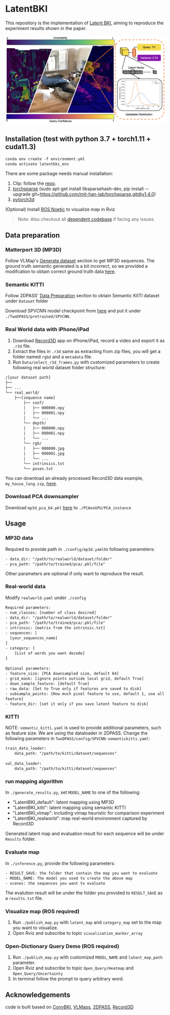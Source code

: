 # LatentBKI
This repository is the implementation of [Latent BKI](), aiming to reproduce the experiment results shown in the paper. 

![Teaser](/figs/teaser.png)

## Installation (test with python 3.7 + torch1.11 + cuda11.3)

```
conda env create -f environment.yml
conda activate latentbki_env
```

There are some package needs manual installation:

1. Clip: follow the [repo](https://github.com/openai/CLIP).
2. [torchsparse](https://github.com/mit-han-lab/torchsparse) (sudo apt-get install libsparsehash-dev, pip install --upgrade git+https://github.com/mit-han-lab/torchsparse.git@v1.4.0)
3. [pytorch3d](https://github.com/facebookresearch/pytorch3d/blob/main/INSTALL.md#building--installing-from-source)

(Optional) Install [ROS Noetic](https://wiki.ros.org/noetic/Installation/Ubuntu) to visualize map in Rviz

> Note: Also checkout all [dependent codebase](#acknowledgements) if facing any issues.

## Data preparation

### Matterport 3D (MP3D)
Follow VLMap's [Generate dataset](https://github.com/vlmaps/vlmaps?tab=readme-ov-file#generate-dataset) section to get MP3D sequences. The ground truth semantic generated is a bit incorrect, so we provided a modifcation to obtain correct ground truth data [here](). 

### Semantic KITTI
Follow 2DPASS' [Data Preparation](https://github.com/yanx27/2DPASS?tab=readme-ov-file#data-preparation) section to obtain Semantic KIITI dataset under `Dataset` folder

Download SPVCNN model checkpoint from [here](https://drive.google.com/drive/folders/1VpY2MCp5i654pXjizFMw0mrmuxC_XboW) and put it under `./TwoDPASS/pretrained/SPVCNN`.

### Real World data with iPhone/iPad
1. Download [Record3D](https://record3d.app/) app on iPhone/iPad, record a video and export it as `.r3d` file. 
2. Extract the files in `.r3d` same as extracting from zip files, you will get a folder named `rgbd` and a `metadata` file.
3. Run `Data/select_r3d_frames.py` with customized parameters to create following real world dataset folder structure: 
```
/[your dataset path]
├── 
├── ...
└── real_world/
    ├──[sequence name]          
        ├── conf/	
        |   ├── 000000.npy
        |   ├── 000001.npy
        |   └── ...
        └── depth/ 
        |   ├── 000000.npy
        |   ├── 000001.npy
        |   └── ...
        └── rgb/ 
        |   ├── 000000.jpg
        |   ├── 000001.jpg
        |   └── ...
        └── intrinsics.txt
        └── poses.txt
```
You can download an already processed Record3D data example, `my_house_long.zip`, [here](https://drive.google.com/drive/folders/1dWJXcvHyBimh8KMvA7e3zwApXju6tXTZ?usp=drive_link).

### Download PCA downsampler

Download `mp3d_pca_64.pkl` [here](https://drive.google.com/drive/folders/1dWJXcvHyBimh8KMvA7e3zwApXju6tXTZ?usp=drive_link) to `./PCAonGPU/PCA_instance`

## Usage

### MP3D data
Required to provide path in `./config/mp3d.yaml`to following parameters:

```
- data_dir: "/path/to/realworld/dataset/folder"
- pca_path: "/path/to/trained/pca/.pkl/file"
```

Other parameters are optional if only want to reproduce the result.

### Real-world data 

Modify `realworld.yaml` under `./config`


```
Required parameters:
- num_classes: [number of class desired]
- data_dir: "/path/to/realworld/dataset/folder"
- pca_path: "/path/to/trained/pca/.pkl/file"
- intrinsic: [matrix from the intrinsic.txt]
- sequences: [
  [your_sequences_name]
]
- category: [
    [List of words you want decode]
]

Optional parameters:
- feature_size: [PCA downsampled size, default 64]
- grid_mask: [ignore points outside local grid, default True]
- down_sample_feature: [default True]
- raw_data: [Set to True only if features are saved to disk]
- subsample_points: [How much pixel feature to use, default 1, use all feature]
- feature_dir: [set it only if you save latent feature to disk]

```

### KITTI

NOTE: `semantic_kitti.yaml` is used to provide additional parameters, such as feature size. We are using the dataloader in 2DPASS. Change the following parameters in `TwoDPASS/config/SPVCNN-semantickitti.yaml`:

```
train_data_loader:
    data_path: "/path/to/kitti/dataset/sequences"

val_data_loader:
    data_path: "/path/to/kitti/dataset/sequences"
```

### run mapping algorithm

In `./generate_results.py`, set `MODEL_NAME` to one of the following:

- "LatentBKI_default": latent mapping using MP3D
- "LatentBKI_kitti": latent mapping using semantic KITTI
- "LatentBKI_vlmap": including vlmap heuristic for comparison experiment
- "LatentBKI_realworld": map real-world environment captured by Record3D

Generated latent map and evaluation result for each sequence will be under `Results` folder.

### Evaluate map
In `./inference.py`, provide the following parameters:
```
- RESULT_SAVE: the folder that contain the map you want to evaluate
- MODEL_NAME: The model you used to create the above map
- scenes: the sequences you want to evaluate
```

The evalution result will be under the folder you provided to `RESULT_SAVE` as a `results.txt` file.

### Visualize map (ROS required)
1. Run `./publish_map.py` with `latent_map` and `category_map` set to the map you want to visualize.
2. Open Rviz and subscribe to topic `visualization_marker_array`

### Open-Dictionary Query Demo (ROS required)
1. Run `./publish_map.py` with customized `MODEL_NAME` and `latent_map_path` parameter.
2. Open Rviz and subscribe to topic `Open_Query/Heatmap` and `Open_Query/Uncertainty`
3. In terminal follow the prompt to query arbitrary word.

## Acknowledgements

code is built based on [ConvBKI](https://github.com/UMich-CURLY/NeuralBKI), [VLMaps](https://github.com/vlmaps/vlmaps), [2DPASS](https://github.com/yanx27/2DPASS/blob/main/README.md?plain=1), [Record3D](https://github.com/marek-simonik/record3d)